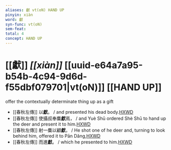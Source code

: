 ```yaml
---
aliases: 獻 vt(oN) HAND UP
pinyin: xiàn
word: 獻
syn-func: vt(oN)
sem-feat: 
total: 4
concept: HAND UP 
---
```

# [[獻]] *[[xiàn]]*  [[uuid-e64a7a95-b54b-4c94-9d6d-f55dbf079701|vt(oN)]] [[HAND UP]]
offer the contextually determinate thing up as a gift
 - [[春秋左傳]] 以**獻**。 / and presented his dead body.[HXWD](https://hxwd.org/textview.html?location=KR1e0001_tls_005-589a.9)
 - [[春秋左傳]] 使攝叔奉麋**獻**焉， / and Yuè Shū ordered Shè Shū to hand up the deer and present it to him.[HXWD](https://hxwd.org/textview.html?location=KR1e0001_tls_007-235a.32)
 - [[春秋左傳]] 射一麋以顧**獻**， / He shot one of he deer and, turning to look behind him, offered it to Pān Dǎng,[HXWD](https://hxwd.org/textview.html?location=KR1e0001_tls_007-236a.16)
 - [[春秋左傳]] 而進**獻**。 / which he presented to him.[HXWD](https://hxwd.org/textview.html?location=KR1e0001_tls_009-611a.11)